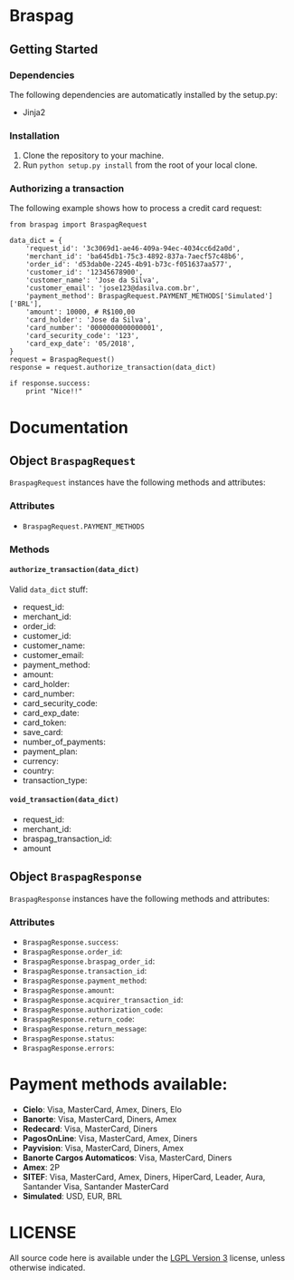 # Braspag

## Getting Started

### Dependencies

The following dependencies are automaticatly installed by the setup.py:

* Jinja2

### Installation

1. Clone the repository to your machine.
2. Run `python setup.py install` from the root of your local clone.

### Authorizing a transaction

The following example shows how to process a credit card request:

    from braspag import BraspagRequest

    data_dict = {
        'request_id': '3c3069d1-ae46-409a-94ec-4034cc6d2a0d',
        'merchant_id': 'ba645db1-75c3-4892-837a-7aecf57c48b6',
        'order_id': 'd53dab0e-2245-4b91-b73c-f051637aa577',
        'customer_id': '12345678900',
        'customer_name': 'Jose da Silva',
        'customer_email': 'jose123@dasilva.com.br',
        'payment_method': BraspagRequest.PAYMENT_METHODS['Simulated']['BRL'],
        'amount': 10000, # R$100,00
        'card_holder': 'Jose da Silva',
        'card_number': '0000000000000001',
        'card_security_code': '123',
        'card_exp_date': '05/2018',
    }
    request = BraspagRequest()
    response = request.authorize_transaction(data_dict)

    if response.success:
        print "Nice!!"

# Documentation


## Object `BraspagRequest`

`BraspagRequest` instances have the following methods and attributes:

### Attributes

 * `BraspagRequest.PAYMENT_METHODS`

### Methods

#### `authorize_transaction(data_dict)`

Valid `data_dict` stuff:

 * request\_id:
 * merchant\_id:
 * order\_id:
 * customer\_id:
 * customer\_name:
 * customer\_email:
 * payment\_method:
 * amount:
 * card\_holder:
 * card\_number:
 * card\_security_code:
 * card\_exp_date:
 * card\_token:
 * save\_card:
 * number\_of\_payments:
 * payment\_plan:
 * currency:
 * country:
 * transaction\_type:


#### `void_transaction(data_dict)`

 * request\_id:
 * merchant\_id:
 * braspag\_transaction\_id:
 * amount


## Object `BraspagResponse`

`BraspagResponse` instances have the following methods and attributes:

### Attributes

 * `BraspagResponse.success`:
 * `BraspagResponse.order_id`:
 * `BraspagResponse.braspag_order_id`:
 * `BraspagResponse.transaction_id`:
 * `BraspagResponse.payment_method`:
 * `BraspagResponse.amount`:
 * `BraspagResponse.acquirer_transaction_id`:
 * `BraspagResponse.authorization_code`:
 * `BraspagResponse.return_code`:
 * `BraspagResponse.return_message`:
 * `BraspagResponse.status`:
 * `BraspagResponse.errors`:

# Payment methods available:

* __Cielo__: Visa, MasterCard, Amex, Diners, Elo
* __Banorte__: Visa, MasterCard, Diners, Amex
* __Redecard__: Visa, MasterCard, Diners
* __PagosOnLine__: Visa, MasterCard, Amex, Diners
* __Payvision__: Visa, MasterCard, Diners, Amex
* __Banorte Cargos Automaticos__: Visa, MasterCard, Diners
* __Amex__: 2P
* __SITEF__: Visa, MasterCard, Amex, Diners, HiperCard, Leader, Aura, Santander Visa, Santander MasterCard
* __Simulated__: USD, EUR, BRL

# LICENSE

All source code here is available under the [LGPL Version 3][] license, unless
otherwise indicated.

  [LGPL Version 3]: http://www.gnu.org/licenses/lgpl.txt
